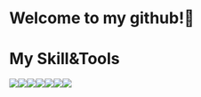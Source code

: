 ### <h1>Welcome to my github!👋</h1> 



### <h1>My Skill&Tools</h1>
<img src="https://img.shields.io/badge/Java-informational?style=flat&logo=java&logoColor=white&color=007396"><img src="https://img.shields.io/badge/Html5-informational?style=flat&logo=html5&logoColor=white&color=E34F26"><img src="https://img.shields.io/badge/Css3-informational?style=flat&logo=css3&logoColor=white&color=1572B6"><img src="https://img.shields.io/badge/JavaScript-informational?style=flat&logo=javascript&logoColor=white&color=F7DF1E"><img src="https://img.shields.io/badge/jQuery-informational?style=flat&logo=jQuery&logoColor=white&color=0769AD"><img src="https://img.shields.io/badge/Oracle-informational?style=flat&logo=oracle&logoColor=white&color=F80000"><img src="https://img.shields.io/badge/Spring-informational?style=flat&logo=spring&logoColor=white&color=6DB33F">

